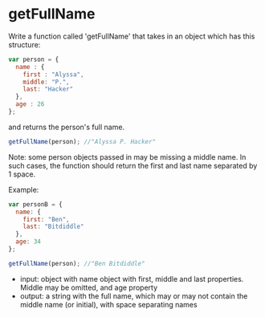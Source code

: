 # getFullName

Write a function called 'getFullName' that takes in an object which has this structure:

```javascript
var person = {
  name : {
    first : "Alyssa",
    middle: "P.",
    last: "Hacker"
  },
  age : 26
};
```

and returns the person's full name.

```javascript
getFullName(person); //"Alyssa P. Hacker"
```

Note: some person objects passed in may be missing a middle name. In such cases, the function should return the first and last name separated by 1 space.

Example:
```javascript
var personB = {
  name: {
    first: "Ben",
    last: "Bitdiddle"
  },
  age: 34
};

getFullName(person); //"Ben Bitdiddle"
```

- input: object with name object with first, middle and last properties. Middle may be omitted, and age property
- output: a string with the full name, which may or may not contain the middle name (or initial), with space separating names
